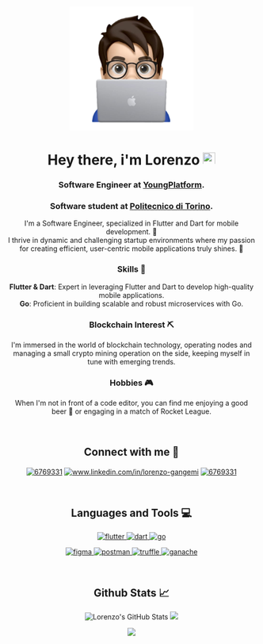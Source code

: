 <div align="center">
  
<img src="https://github.com/GangemiLorenzo/GangemiLorenzo/blob/main/memoji.png" width="250px">
<h1 align="center">Hey there, i'm Lorenzo <img src="https://media.giphy.com/media/hvRJCLFzcasrR4ia7z/giphy.gif" height="25px" width="25px"></h1>
  
### Software Engineer at [**YoungPlatform**](https://youngplatform.com/).</br>
### Software student at [**Politecnico di Torino**](https://www.polito.it/).

I'm a Software Engineer, specialized in Flutter and Dart for mobile development. 📱 </br>
I thrive in dynamic and challenging startup environments where my passion for creating efficient, user-centric mobile applications truly shines. 🚀

### Skills 🔧

**Flutter & Dart**: Expert in leveraging Flutter and Dart to develop high-quality mobile applications. </br>
**Go**: Proficient in building scalable and robust microservices with Go. 

### Blockchain Interest ⛏️

I'm immersed in the world of blockchain technology, operating nodes and managing a small crypto mining operation on the side, keeping myself in tune with emerging trends. 

### Hobbies 🎮

When I'm not in front of a code editor, you can find me enjoying a good beer 🍺 or engaging in a match of Rocket League. 


</div>
<br/>

<div align="center">

## Connect with me 📝
  
<a href="https://twitter.com/LorenzoGangemi_" target="blank"><img align="center" src="https://www.vectorlogo.zone/logos/twitter/twitter-official.svg" alt="6769331" height="30" width="40" /></a>
<a href="https://linkedin.com/in/lorenzo-gangemi" target="blank"><img align="center" src="https://raw.githubusercontent.com/rahuldkjain/github-profile-readme-generator/master/src/images/icons/Social/linked-in-alt.svg" alt="www.linkedin.com/in/lorenzo-gangemi" height="30" width="40" /></a>
<a href="https://stackoverflow.com/users/6769331" target="blank"><img align="center" src="https://raw.githubusercontent.com/rahuldkjain/github-profile-readme-generator/master/src/images/icons/Social/stack-overflow.svg" alt="6769331" height="30" width="40" /></a>
 
</div>
<br/>

<div align="center">

## Languages and Tools 💻

<p> 
  <a href="https://flutter.dev" target="_blank" rel="noreferrer"> 
    <img src="https://www.vectorlogo.zone/logos/flutterio/flutterio-icon.svg" alt="flutter" width="40" height="40"/> 
  </a>
  <a href="https://dart.dev" target="_blank" rel="noreferrer"> 
    <img src="https://www.vectorlogo.zone/logos/dartlang/dartlang-icon.svg" alt="dart" width="40" height="40"/> 
  </a> 
  <a href="https://golang.org" target="_blank" rel="noreferrer"> 
    <img src="https://www.vectorlogo.zone/logos/golang/golang-icon.svg" alt="go" width="40" height="40"/> 
  </a> 
</p>

<p>
  <a href="https://www.figma.com/" target="_blank" rel="noreferrer"> 
    <img src="https://www.vectorlogo.zone/logos/figma/figma-icon.svg" alt="figma" width="40" height="40"/> 
  </a> 
  <a href="https://postman.com" target="_blank" rel="noreferrer"> 
    <img src="https://www.vectorlogo.zone/logos/getpostman/getpostman-icon.svg" alt="postman" width="40" height="40"/> 
  </a>  
  <a href="https://trufflesuite.com/truffle/" target="_blank" rel="noreferrer"> 
    <img src="https://trufflesuite.com/assets/logo.png" alt="truffle" width="40" height="40"/> 
  </a>
  <a href="https://trufflesuite.com/ganache/" target="_blank" rel="noreferrer"> 
    <img src="https://seeklogo.com/images/G/ganache-logo-1EB72084A8-seeklogo.com.png" alt="ganache" width="40" height="40"/> 
  </a>
</p>
  
</div>
<br/>  
 
<div align="center">

## Github Stats 📈

  <img width="48%" src="https://github-readme-stats.vercel.app/api?username=gangemilorenzo&show_icons=true&bg_color=22272E&title_color=52E5A3&text_color=3FCFFD&locale=en&hide_border=true" alt="Lorenzo's GitHub Stats" />
  <img width="51%" src="https://github-readme-streak-stats.herokuapp.com/?user=gangemilorenzo&theme=tokyonight&hide_border=true&date_format=M%20j%5B%2C%20Y%5D&background=22272E&sideLabels=3FCFFD&dates=52E5A3&sideNums=52E5A3&currStreakNum=52E5A3&currStreakLabel=3FCFFD&fire=3FCFFD&ring=3FCFFD&stroke=22272E" />

![](https://hit.yhype.me/github/profile?user_id=26723808)
  
</div>

 
